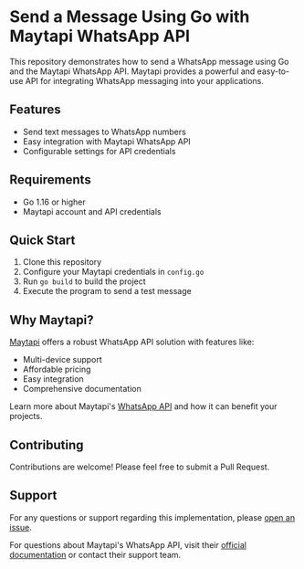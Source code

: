 # Send a Message Using Go with Maytapi WhatsApp API

This repository demonstrates how to send a WhatsApp message using Go and the Maytapi WhatsApp API. Maytapi provides a powerful and easy-to-use API for integrating WhatsApp messaging into your applications.

## Features

- Send text messages to WhatsApp numbers
- Easy integration with Maytapi WhatsApp API
- Configurable settings for API credentials

## Requirements

- Go 1.16 or higher
- Maytapi account and API credentials

## Quick Start

1. Clone this repository
2. Configure your Maytapi credentials in `config.go`
3. Run `go build` to build the project
4. Execute the program to send a test message

## Why Maytapi?

[Maytapi](https://maytapi.com) offers a robust WhatsApp API solution with features like:

- Multi-device support
- Affordable pricing
- Easy integration
- Comprehensive documentation

Learn more about Maytapi's [WhatsApp API](https://maytapi.com) and how it can benefit your projects.

## Contributing

Contributions are welcome! Please feel free to submit a Pull Request.

## Support

For any questions or support regarding this implementation, please [open an issue](https://github.com/yourusername/Send-a-message-using-Go/issues).

For questions about Maytapi's WhatsApp API, visit their [official documentation](https://maytapi.com/whatsapp-api-documentation) or contact their support team.
